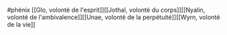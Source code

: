 #phénix [[Glo, volonté de l'esprit]][[Jothal, volonté du corps]][[Nyalin, volonté de l'ambivalence]][[Unae, volonté de la perpétuité]][[Wyrn, volonté de la vie]]